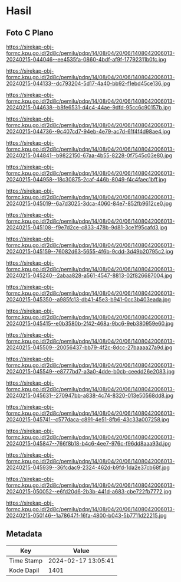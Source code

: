 # Hasil

## Foto C Plano

https://sirekap-obj-formc.kpu.go.id/2d8c/pemilu/pdpr/14/08/04/20/06/1408042006013-20240215-044046--ee4535fa-0860-4bdf-af9f-17792311b0fc.jpg

https://sirekap-obj-formc.kpu.go.id/2d8c/pemilu/pdpr/14/08/04/20/06/1408042006013-20240215-044133--dc793204-5d17-4a40-bb92-f1ebd45ce136.jpg

https://sirekap-obj-formc.kpu.go.id/2d8c/pemilu/pdpr/14/08/04/20/06/1408042006013-20240215-044638--b8fe6531-d4c4-44ae-9dfd-95cc6c90157b.jpg

https://sirekap-obj-formc.kpu.go.id/2d8c/pemilu/pdpr/14/08/04/20/06/1408042006013-20240215-044736--9c407cd7-94eb-4e79-ac7d-61f4f4d98ae4.jpg

https://sirekap-obj-formc.kpu.go.id/2d8c/pemilu/pdpr/14/08/04/20/06/1408042006013-20240215-044841--b9822150-67aa-4b55-8228-0f7545c03e80.jpg

https://sirekap-obj-formc.kpu.go.id/2d8c/pemilu/pdpr/14/08/04/20/06/1408042006013-20240215-044958--18c30875-2caf-446b-8049-f4c4faec1bff.jpg

https://sirekap-obj-formc.kpu.go.id/2d8c/pemilu/pdpr/14/08/04/20/06/1408042006013-20240215-045019--6a7d3025-3dca-4060-84e7-852fb9612ce0.jpg

https://sirekap-obj-formc.kpu.go.id/2d8c/pemilu/pdpr/14/08/04/20/06/1408042006013-20240215-045108--f9e7d2ce-c833-478b-9d81-3ce1f95cafd3.jpg

https://sirekap-obj-formc.kpu.go.id/2d8c/pemilu/pdpr/14/08/04/20/06/1408042006013-20240215-045159--76082d63-5655-4f6b-9cdd-3d49b20795c2.jpg

https://sirekap-obj-formc.kpu.go.id/2d8c/pemilu/pdpr/14/08/04/20/06/1408042006013-20240215-045240--2abaa828-a561-4547-8813-02f826687004.jpg

https://sirekap-obj-formc.kpu.go.id/2d8c/pemilu/pdpr/14/08/04/20/06/1408042006013-20240215-045350--a985fc13-db41-45e3-b941-0cc3b403eada.jpg

https://sirekap-obj-formc.kpu.go.id/2d8c/pemilu/pdpr/14/08/04/20/06/1408042006013-20240215-045415--e0b3580b-2f42-468a-9bc6-9eb380959e60.jpg

https://sirekap-obj-formc.kpu.go.id/2d8c/pemilu/pdpr/14/08/04/20/06/1408042006013-20240215-045509--20056437-bb79-4f2c-8dcc-27baaaa27a9d.jpg

https://sirekap-obj-formc.kpu.go.id/2d8c/pemilu/pdpr/14/08/04/20/06/1408042006013-20240215-045549--e8777bd7-a3a0-4dde-b0cb-ceedd26e2083.jpg

https://sirekap-obj-formc.kpu.go.id/2d8c/pemilu/pdpr/14/08/04/20/06/1408042006013-20240215-045631--270947bb-a838-4c74-8320-013e50568dd8.jpg

https://sirekap-obj-formc.kpu.go.id/2d8c/pemilu/pdpr/14/08/04/20/06/1408042006013-20240215-045741--c577daca-c891-4e51-8fb6-43c33a007258.jpg

https://sirekap-obj-formc.kpu.go.id/2d8c/pemilu/pdpr/14/08/04/20/06/1408042006013-20240215-045847--766f8b18-b4c6-4ee7-976c-f96dd8aaa93d.jpg

https://sirekap-obj-formc.kpu.go.id/2d8c/pemilu/pdpr/14/08/04/20/06/1408042006013-20240215-045939--36fcdac9-2324-462d-b9fd-1da2e37cb68f.jpg

https://sirekap-obj-formc.kpu.go.id/2d8c/pemilu/pdpr/14/08/04/20/06/1408042006013-20240215-050052--e6fd20d6-2b3b-441d-a683-cbe722fb7772.jpg

https://sirekap-obj-formc.kpu.go.id/2d8c/pemilu/pdpr/14/08/04/20/06/1408042006013-20240215-050146--1a78647f-16fa-4800-b043-5b7711d22215.jpg


## Metadata

| Key        | Value               |
| ---------- | ------------------- |
| Time Stamp | 2024-02-17 13:05:41 |
| Kode Dapil | 1401                |



